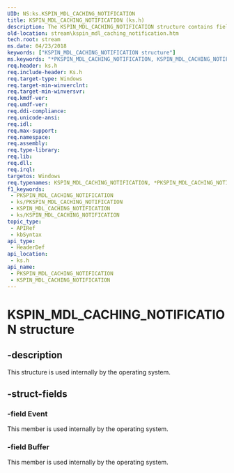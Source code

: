 ```yaml
---
UID: NS:ks.KSPIN_MDL_CACHING_NOTIFICATION
title: KSPIN_MDL_CACHING_NOTIFICATION (ks.h)
description: The KSPIN_MDL_CACHING_NOTIFICATION structure contains fields that are used internally by the operating system.
old-location: stream\kspin_mdl_caching_notification.htm
tech.root: stream
ms.date: 04/23/2018
keywords: ["KSPIN_MDL_CACHING_NOTIFICATION structure"]
ms.keywords: "*PKSPIN_MDL_CACHING_NOTIFICATION, KSPIN_MDL_CACHING_NOTIFICATION, KSPIN_MDL_CACHING_NOTIFICATION structure [Streaming Media Devices], PKSPIN_MDL_CACHING_NOTIFICATION, PKSPIN_MDL_CACHING_NOTIFICATION structure pointer [Streaming Media Devices], ks/KSPIN_MDL_CACHING_NOTIFICATION, ks/PKSPIN_MDL_CACHING_NOTIFICATION, stream.kspin_mdl_caching_notification"
req.header: ks.h
req.include-header: Ks.h
req.target-type: Windows
req.target-min-winverclnt: 
req.target-min-winversvr: 
req.kmdf-ver: 
req.umdf-ver: 
req.ddi-compliance: 
req.unicode-ansi: 
req.idl: 
req.max-support: 
req.namespace: 
req.assembly: 
req.type-library: 
req.lib: 
req.dll: 
req.irql: 
targetos: Windows
req.typenames: KSPIN_MDL_CACHING_NOTIFICATION, *PKSPIN_MDL_CACHING_NOTIFICATION
f1_keywords:
 - PKSPIN_MDL_CACHING_NOTIFICATION
 - ks/PKSPIN_MDL_CACHING_NOTIFICATION
 - KSPIN_MDL_CACHING_NOTIFICATION
 - ks/KSPIN_MDL_CACHING_NOTIFICATION
topic_type:
 - APIRef
 - kbSyntax
api_type:
 - HeaderDef
api_location:
 - ks.h
api_name:
 - PKSPIN_MDL_CACHING_NOTIFICATION
 - KSPIN_MDL_CACHING_NOTIFICATION
---
```


# KSPIN_MDL_CACHING_NOTIFICATION structure


## -description

This structure is used internally by the operating system.

## -struct-fields

### -field Event

This member is used internally by the operating system.

### -field Buffer

This member is used internally by the operating system.

